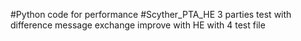 #Python code for performance
#Scyther_PTA_HE
3 parties test with difference message exchange
 improve with HE with 4 test file
